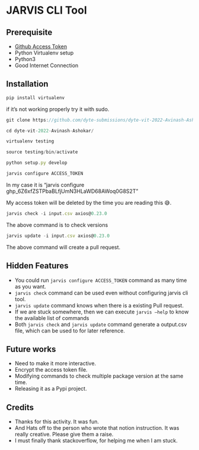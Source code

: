 # JARVIS CLI Tool

## Prerequisite

- [Github Access Token](https://docs.github.com/en/authentication/keeping-your-account-and-data-secure/creating-a-personal-access-token)
- Python Virtualenv setup
- Python3
- Good Internet Connection

## Installation

```jsx
pip install virtualenv
```

if it’s not working properly try it with sudo.

```jsx
git clone https://github.com/dyte-submissions/dyte-vit-2022-Avinash-Ashokar.git
```

```jsx
cd dyte-vit-2022-Avinash-Ashokar/
```

```jsx
virtualenv testing
```

```jsx
source testing/bin/activate
```

```jsx
python setup.py develop
```

```jsx
jarvis configure ACCESS_TOKEN
```

In my case it is “jarvis configure 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”

My access token will be deleted by the time you are reading this 😅.

```jsx
jarvis check -i input.csv axios@0.23.0
```

The above command is to check versions

```jsx
jarvis update -i input.csv axios@0.23.0
```

The above command will create a pull request. 

## Hidden Features

- You could run `jarvis configure ACCESS_TOKEN` command as many time as you want.
- `jarvis check` command can be used even without configuring jarvis cli tool.
- `jarvis update` command knows when there is a existing Pull request.
- If we are stuck somewhere, then we can execute `jarvis —help` to know the available list of commands
- Both `jarvis check` and `jarvis update` command generate a output.csv file, which can be used to for later reference.

## Future works

- Need to make it more interactive.
- Encrypt the access token file.
- Modifying commands to check multiple package version at the same time.
- Releasing it as a Pypi project.

## Credits

- Thanks for this activity. It was fun.
- And Hats off to the person who wrote that notion instruction. It was really creative. Please give them a raise.
- I must finally thank stackoverflow, for helping me when I am stuck.
